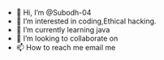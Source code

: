 - 👋 Hi, I’m @Subodh-04
- 👀 I’m interested in coding,Ethical hacking. 
- 🌱 I’m currently learning java
- 💞️ I’m looking to collaborate on 
- 📫 How to reach me email me 

<!---
Subodh-04/Subodh-04 is a ✨ special ✨ repository because its `README.md` (this file) appears on your GitHub profile.
You can click the Preview link to take a look at your changes.
--->
